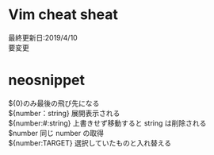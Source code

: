 # Vim cheat sheat  
最終更新日:2019/4/10  
要変更  

# neosnippet
${0}のみ最後の飛び先になる  
${number：string} 展開表示される  
${number:#:string} 上書きせず移動すると string は削除される  
$number 同じ number の取得  
${number:TARGET} 選択していたものと入れ替える  
